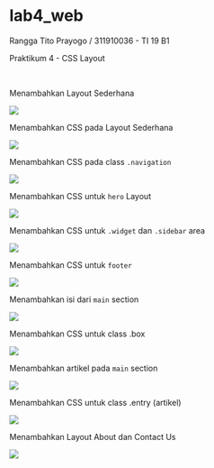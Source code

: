 # lab4_web

<p>Rangga Tito Prayogo / 311910036 - TI 19 B1</p> 
<p>Praktikum 4 - CSS Layout</p> 
<br/>

<p>Menambahkan Layout Sederhana</p>
<img src="https://user-images.githubusercontent.com/46300525/114667013-27b00880-9d29-11eb-831e-7a7bdda0b5fc.png">

<p>Menambahkan CSS pada Layout Sederhana</p>
<img src="https://user-images.githubusercontent.com/46300525/114668669-30a1d980-9d2b-11eb-987b-54e806c0a609.png">

<p>Menambahkan CSS pada class <code>.navigation</code></p>
<img src="https://user-images.githubusercontent.com/46300525/114669507-2b915a00-9d2c-11eb-9a7b-b314c2e4559f.png">

<p>Menambahkan CSS untuk <code>hero</code> Layout</p>
<img src="https://user-images.githubusercontent.com/46300525/114670144-e6215c80-9d2c-11eb-9cfb-b129e241555a.png">

<p>Menambahkan CSS untuk <code>.widget</code> dan <code>.sidebar</code> area</p>
<img src="https://user-images.githubusercontent.com/46300525/114671724-99d71c00-9d2e-11eb-9eae-c77710944b7e.png">

<p>Menambahkan CSS untuk <code>footer</code></p>
<img src="https://user-images.githubusercontent.com/46300525/114672103-f5090e80-9d2e-11eb-8091-1cb82f1e5acc.png">

<p>Menambahkan isi dari <code>main</code> section</p>
<img src="https://user-images.githubusercontent.com/46300525/114672475-634dd100-9d2f-11eb-8060-87533add6aa8.png">

<p>Menambahkan CSS untuk class .box</p>
<img src="https://user-images.githubusercontent.com/46300525/114686717-40c2b480-9d3d-11eb-9bcd-45050bb9ca06.png">

<p>Menambahkan artikel pada <code>main</code> section</p>
<img src="https://user-images.githubusercontent.com/46300525/114675180-28996800-9d32-11eb-9c15-9e5b9cf04d03.png">

<p>Menambahkan CSS untuk class .entry (artikel)</p>
<img src="https://user-images.githubusercontent.com/46300525/114675225-35b65700-9d32-11eb-9d7b-593e94ea3a4d.png">

<p>Menambahkan Layout About dan Contact Us</p>
<img src="https://user-images.githubusercontent.com/46300525/114685795-5edbe500-9d3c-11eb-988d-9e584dbfdbd0.png">
